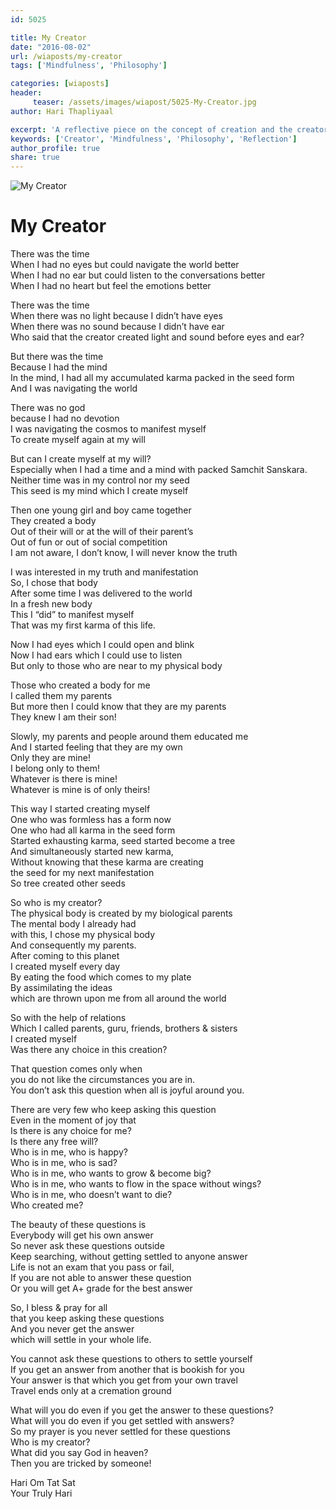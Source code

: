 ```yaml
--- 
id: 5025

title: My Creator
date: "2016-08-02"
url: /wiaposts/my-creator
tags: ['Mindfulness', 'Philosophy']    

categories: [wiaposts] 
header:
     teaser: /assets/images/wiapost/5025-My-Creator.jpg
author: Hari Thapliyaal 

excerpt: 'A reflective piece on the concept of creation and the creator within mindfulness and philosophy.' 
keywords: ['Creator', 'Mindfulness', 'Philosophy', 'Reflection']
author_profile: true 
share: true 
---
```


![My Creator](/assets/images/wiapost/5025-My-Creator.jpg)     
   
# My Creator
    
There was the time     
When I had no eyes but could navigate the world better     
When I had no ear but could listen to the conversations better     
When I had no heart but feel the emotions better    
    
There was the time     
When there was no light because I didn’t have eyes     
When there was no sound because I didn’t have ear     
Who said that the creator created light and sound before eyes and ear?    
    
But there was the time     
Because I had the mind     
In the mind, I had all my accumulated karma packed in the seed form     
And I was navigating the world    
    
There was no god     
because I had no devotion     
I was navigating the cosmos to manifest myself     
To create myself again at my will    
    
But can I create myself at my will?     
Especially when I had a time and a mind with packed Samchit Sanskara.     
Neither time was in my control nor my seed     
This seed is my mind which I create myself    
    
Then one young girl and boy came together     
They created a body     
Out of their will or at the will of their parent’s     
Out of fun or out of social competition     
I am not aware, I don’t know, I will never know the truth    
    
I was interested in my truth and manifestation     
So, I chose that body     
After some time I was delivered to the world     
In a fresh new body     
This I “did” to manifest myself     
That was my first karma of this life.    
    
Now I had eyes which I could open and blink     
Now I had ears which I could use to listen     
But only to those who are near to my physical body    
    
Those who created a body for me     
I called them my parents     
But more then I could know that they are my parents     
They knew I am their son!    
    
Slowly, my parents and people around them educated me     
And I started feeling that they are my own     
Only they are mine!     
I belong only to them!     
Whatever is there is mine!     
Whatever is mine is of only theirs!    
    
This way I started creating myself     
One who was formless has a form now     
One who had all karma in the seed form     
Started exhausting karma, seed started become a tree     
And simultaneously started new karma,     
Without knowing that these karma are creating     
the seed for my next manifestation     
So tree created other seeds    
    
So who is my creator?     
The physical body is created by my biological parents     
The mental body I already had     
with this, I chose my physical body     
And consequently my parents.     
After coming to this planet     
I created myself every day     
By eating the food which comes to my plate     
By assimilating the ideas     
which are thrown upon me from all around the world    
    
So with the help of relations     
Which I called parents, guru, friends, brothers &amp; sisters     
I created myself     
Was there any choice in this creation?    
    
That question comes only when     
you do not like the circumstances you are in.     
You don’t ask this question when all is joyful around you.    
    
There are very few who keep asking this question     
Even in the moment of joy that     
Is there is any choice for me?     
Is there any free will?     
Who is in me, who is happy?     
Who is in me, who is sad?     
Who is in me, who wants to grow &amp; become big?     
Who is in me, who wants to flow in the space without wings?     
Who is in me, who doesn’t want to die?     
Who created me?    
    
The beauty of these questions is     
Everybody will get his own answer     
So never ask these questions outside     
Keep searching, without getting settled to anyone answer     
Life is not an exam that you pass or fail,     
If you are not able to answer these question     
Or you will get A+ grade for the best answer    
    
So, I bless &amp; pray for all     
that you keep asking these questions     
And you never get the answer     
which will settle in your whole life.    
    
You cannot ask these questions to others to settle yourself     
If you get an answer from another that is bookish for you     
Your answer is that which you get from your own travel     
Travel ends only at a cremation ground    
    
What will you do even if you get the answer to these questions?     
What will you do even if you get settled with answers?     
So my prayer is you never settled for these questions     
Who is my creator?     
What did you say God in heaven?     
Then you are tricked by someone!    
    
Hari Om Tat Sat     
Your Truly Hari    
